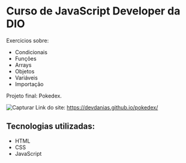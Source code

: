 # Curso de JavaScript Developer da DIO

Exercicios sobre: 
- Condicionais
- Funções
- Arrays
- Objetos
- Variáveis
- Importação

Projeto final: Pokedex.


![Capturar](https://github.com/devdanias/PetLife/assets/126623973/88f29e36-d934-4e98-afd8-f4b52423c2aa)
Link do site: https://devdanias.github.io/pokedex/

## Tecnologias utilizadas:

- HTML
- CSS
- JavaScript
